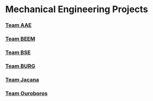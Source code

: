 # Mechanical Engineering Projects
<div class="card-directory">
	<div class="project-card" markdown="1">
	<a href="engr-team-aae.html">
		<h3>Team AAE</h3>
	</a>
	</div>
	<div class="project-card" markdown="1">
	<a href="engr-team-beem.html">
		<h3>Team BEEM</h3>
	</a>
	</div>
	<div class="project-card" markdown="1">
	<a href="engr-team-bse.html">
		<h3>Team BSE</h3>
	</a>
	</div>
	<div class="project-card" markdown="1">
	<a href="engr-team-burg.html">
		<h3>Team BURG</h3>
	</a>
	</div>
	<div class="project-card" markdown="1">
	<a href="engr-team-jacana.html">
		<h3>Team Jacana</h3>
	</a>
	</div>
	<div class="project-card" markdown="1">
	<a href="engr-team-ourobourus.html">
		<h3>Team Ouroboros</h3>
	</a>
	</div>
</div>